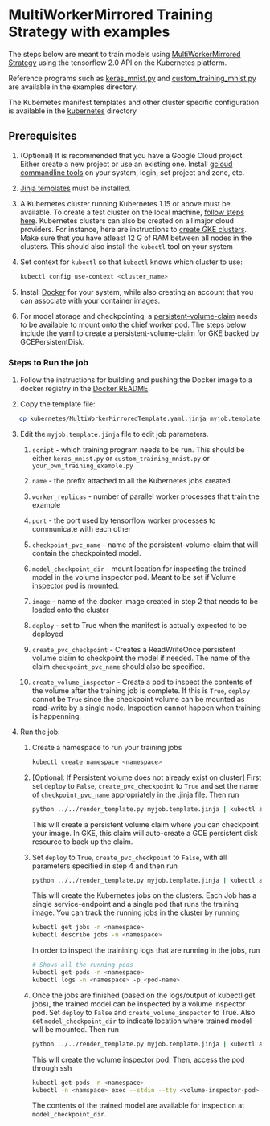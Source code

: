 
# MultiWorkerMirrored Training Strategy with examples

The steps below are meant to train models using [MultiWorkerMirrored Strategy](https://www.tensorflow.org/api_docs/python/tf/distribute/experimental/MultiWorkerMirroredStrategy) using the tensorflow 2.0 API on the Kubernetes platform.

Reference programs such as [keras_mnist.py](examples/keras_mnist.py) and
[custom_training_mnist.py](examples/custom_training_mnist.py) are available in the examples directory.

The Kubernetes manifest templates and other cluster specific configuration is available in the [kubernetes](kubernetes) directory

## Prerequisites

1. (Optional) It is recommended that you have a Google Cloud project. Either create a new project or use an existing one. Install
    [gcloud commandline tools](https://cloud.google.com/functions/docs/quickstart)
    on your system, login, set project and zone, etc.

2. [Jinja templates](http://jinja.pocoo.org/) must be installed.

3. A Kubernetes cluster running Kubernetes 1.15 or above must be available. To create a test
cluster on the local machine, [follow steps here](https://kubernetes.io/docs/tutorials/kubernetes-basics/create-cluster/). Kubernetes clusters can also be created on all major cloud providers. For instance,
here are instructions to [create GKE clusters](https://cloud.google.com/kubernetes-engine/docs/how-to/creating-a-regional-cluster). Make sure that you have atleast 12 G of RAM between all nodes in the clusters. This should also install the `kubectl` tool on your system

4. Set context for `kubectl` so that `kubectl` knows which cluster to use:

    ```bash
    kubectl config use-context <cluster_name>
    ```

5. Install [Docker](https://docs.docker.com/get-docker/) for your system, while also creating an account that you can associate with your container images.

6. For model storage and checkpointing, a [persistent-volume-claim](https://kubernetes.io/docs/concepts/storage/persistent-volumes/) needs to be available to mount onto the chief worker pod. The steps below include the yaml to create a persistent-volume-claim for GKE backed by GCEPersistentDisk.

### Steps to Run the job

1. Follow the instructions for building and pushing the Docker image to a docker registry
  in the [Docker README](examples/README.md).

2. Copy the template file:

  ```sh
     cp kubernetes/MultiWorkerMirroredTemplate.yaml.jinja myjob.template.jinja
  ```

3. Edit the `myjob.template.jinja` file to edit job parameters.
   1. `script` - which training program needs to be run. This should be either
      `keras_mnist.py` or `custom_training_mnist.py` or `your_own_training_example.py`

   2. `name` - the prefix attached to all the Kubernetes jobs created

   3. `worker_replicas` - number of parallel worker processes that train the example

   4. `port` - the port used by tensorflow worker processes to communicate with each other

   5. `checkpoint_pvc_name` - name of the persistent-volume-claim that will contain the checkpointed model.

   6. `model_checkpoint_dir` - mount location for inspecting the trained model in the volume inspector pod. Meant to be set if Volume inspector pod is mounted.

   7. `image` - name of the docker image created in step 2 that needs to be loaded onto the cluster

   8. `deploy` - set to True when the manifest is actually expected to be deployed

   9. `create_pvc_checkpoint` - Creates a ReadWriteOnce persistent volume claim to checkpoint the model if needed. The name of the claim `checkpoint_pvc_name` should also be specified.

   10. `create_volume_inspector` - Create a pod to inspect the contents of the volume after the training job is complete. If this is `True`, `deploy` cannot be `True` since the checkpoint volume can be mounted as read-write by a single node. Inspection cannot happen when training is happenning.

4. Run the job:
   1. Create a namespace to run your training jobs
   
      ```sh
      kubectl create namespace <namespace>
      ```

   2. [Optional: If Persistent volume does not already exist on cluster] First set `deploy` to `False`, `create_pvc_checkpoint` to `True` and set the name of `checkpoint_pvc_name` appropriately in the .jinja file. Then run

      ```sh
      python ../../render_template.py myjob.template.jinja | kubectl apply -n <namespace> -f -
      ```

      This will create a persistent volume claim where you can checkpoint your image. In GKE, this claim will auto-create a GCE persistent disk resource to back up the claim.

   3. Set `deploy` to `True`, `create_pvc_checkpoint` to `False`, with all parameters specified in step 4 and then run

      ```sh
      python ../../render_template.py myjob.template.jinja | kubectl apply -n <namespace> -f -
      ```

      This will create the Kubernetes jobs on the clusters. Each Job has a single service-endpoint and a single pod that runs the training image. You can track the running jobs in the cluster by running

       ```sh
      kubectl get jobs -n <namespace>
      kubectl describe jobs -n <namespace>   
      ```

      In order to inspect the trainining logs that are running in the jobs, run

      ```sh
      # Shows all the running pods 
      kubectl get pods -n <namespace>
      kubectl logs -n <namespace> -p <pod-name>
      ```

   4. Once the jobs are finished (based on the logs/output of kubectl get jobs),
      the trained model can be inspected by a volume inspector pod. Set `deploy` to `False`
      and `create_volume_inspector` to True. Also set `model_checkpoint_dir` to indicate location where trained model will be mounted. Then run

      ```sh
      python ../../render_template.py myjob.template.jinja | kubectl apply -n <namespace> -f -
      ```

      This will create the volume inspector pod. Then, access the pod through ssh

      ```sh
      kubectl get pods -n <namespace>
      kubectl -n <namspace> exec --stdin --tty <volume-inspector-pod> -- /bin/sh
      ```

      The contents of the trained model are available for inspection at `model_checkpoint_dir`.